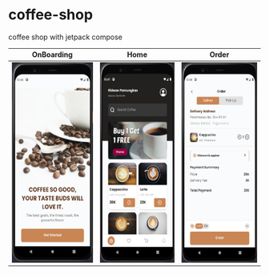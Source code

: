 # coffee-shop
coffee shop with jetpack compose

| OnBoarding | Home |  Order |
| ------------------ | --------------------------- | ------------------ |
|<img src="https://github.com/ridwan-p/coffee-shop/blob/main/images/onboarding.png?raw=true" height="400" alt="Screenshot"/> | <img src="https://github.com/ridwan-p/coffee-shop/blob/main/images/home.png?raw=true" height="400" alt="Screenshot"/>  | <img src="https://github.com/ridwan-p/coffee-shop/blob/main/images/order.png?raw=true" height="400" alt="Screenshot"/> |

